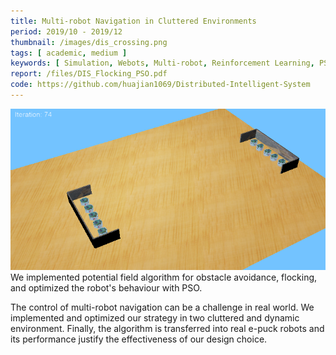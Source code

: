 ```yaml
---
title: Multi-robot Navigation in Cluttered Environments
period: 2019/10 - 2019/12 
thumbnail: /images/dis_crossing.png
tags: [ academic, medium ]
keywords: [ Simulation, Webots, Multi-robot, Reinforcement Learning, PSO, Obstacle Avoidance ]
report: /files/DIS_Flocking_PSO.pdf
code: https://github.com/huajian1069/Distributed-Intelligent-System
---
```


<img src="/images/dis_crossing.png" /> 
We implemented potential field algorithm for obstacle avoidance, flocking, and optimized the robot's behaviour with PSO.

<!--more-->

The control of multi-robot navigation can be a challenge in real world.
We implemented and optimized our strategy in two cluttered and dynamic environment.
Finally, the algorithm is transferred into real e-puck robots and its performance justify the effectiveness of our design choice.
